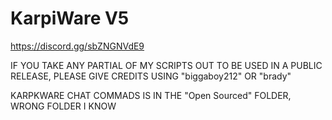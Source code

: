 # KarpiWare V5
https://discord.gg/sbZNGNVdE9

IF YOU TAKE ANY PARTIAL OF MY SCRIPTS OUT
TO BE USED IN A PUBLIC RELEASE,
PLEASE GIVE CREDITS USING "biggaboy212" OR
"brady"

KARPKWARE CHAT COMMADS IS IN THE "Open Sourced" FOLDER, WRONG FOLDER I KNOW
